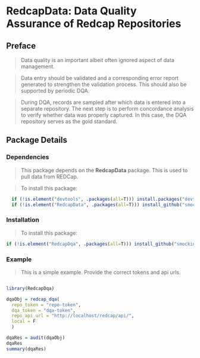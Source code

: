 # RedcapData: Data Quality Assurance of Redcap Repositories

## Preface

> Data quality is an important albeit often ignored aspect of data management. 

> Data entry should be validated and a corresponding error report generated to strengthen the validation process. This should also be supported by periodic DQA. 

> During DQA, records are sampled after which data is entered into a separate repository. The next step is to perform concordance analysis to verify whether data was properly captured. In this case, the DQA repository serves as the gold standard.

## Package Details

### Dependencies

> This package depends on the **RedcapData** package. This is used to pull data from REDCap.

> To install this package:

```r
  if (!is.element("devtools", .packages(all=T))) install.packages("devtools")
  if (!is.element("RedcapData", .packages(all=T))) install_github("smockin/RedcapData")
```

### Installation

> To install this package:

```r
if (!is.element("RedcapDqa", .packages(all=T))) install_github("smockin/RedcapDqa")
```

### Example

> This is a simple example. Provide the correct tokens and api urls.

```r

library(RedcapDqa)

dqaObj = redcap_dqa(
  repo_token = "repo-token", 
  dqa_token = "dqa-token", 
  repo_api_url = "http://localhost/redcap/api/", 
  local = F
  )

dqaRes = audit(dqaObj)
dqaRes
summary(dqaRes)

```